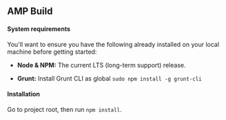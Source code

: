 ## AMP Build

#### System requirements

You'll want to ensure you have the following already installed on your local machine before getting started:

- **Node & NPM:** The current LTS (long-term support) release.

- **Grunt:** Install Grunt CLI as global `sudo npm install -g grunt-cli`

#### Installation

Go to project root, then run `npm install`.




